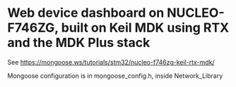 # Web device dashboard on NUCLEO-F746ZG, built on Keil MDK using RTX and the MDK Plus stack

See https://mongoose.ws/tutorials/stm32/nucleo-f746zg-keil-rtx-mdk/

Mongoose configuration is in mongoose_config.h, inside Network_Library

